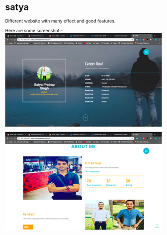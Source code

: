 # satya
Different website with many effect and good features.

Here are some screenshot:-
<img src="s1.png">
<img src="s2.png">
